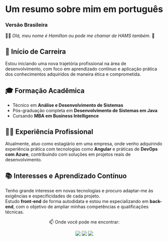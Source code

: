 # Um resumo sobre mim em português


### Versão Brasileira 
👋🏻 <em> Olá, meu nome é Hamilton ou pode me chamar de HAMS também. </em>👾
## 💼 Início de Carreira  
Estou iniciando uma nova trajetória profissional na área de desenvolvimento, com foco em aprendizado contínuo e aplicação prática dos conhecimentos adquiridos de maneira ética e comprometida.

## 🎓 Formação Acadêmica  
- Técnico em **Análise e Desenvolvimento de Sistemas**
- Pós-graduação completa em **Desenvolvimento de Sistemas em Java**
- Cursando **MBA em Business Intelligence**

## 🧑‍💻 Experiência Profissional  
Atualmente, atuo como estagiário em uma empresa, onde venho adquirindo experiência prática com tecnologias como **Angular** e práticas de **DevOps com Azure**, contribuindo com soluções em projetos reais de desenvolvimento.

## 📚 Interesses e Aprendizado Contínuo  
Tenho grande interesse em novas tecnologias e procuro adaptar-me às exigências e especificidades de cada projeto.  
Estudo **front-end** de forma autodidata e estou me especializando em **back-end**, com o objetivo de ampliar minhas competências e qualificações técnicas.
 <div align = 'center'>
  <p>📫 Onde você pode me encontrar: </p>
  <a href = "https://mail.google.com/mail/u/0/?tab=rm&ogbl#inbox?compose=CllgCHrhVSwZQbpkLdfzbhWVvQSCsPSNvpzFvgQhhlKknJmPLRHwxZhBFXDZLcNTPsLksCFlJwg"><img src="https://img.shields.io/badge/Gmail-D14836?style=for-the-badge&logo=gmail&logoColor=white" {target="_blank"} rel="noopener noreferrer"></a>
  <a href="https://www.linkedin.com/in/hamilton-rodrigues/" target="_blank" rel="noopener noreferrer"><img src="https://img.shields.io/badge/-LinkedIn-%230077B5?style=for-the-badge&logo=linkedin&logoColor=white" {target="_blank"}></a>
  <a href="https://www.instagram.com/hams_rodrigues/" target="_blank" rel="noopener noreferrer"><img src="https://img.shields.io/badge/-Instagram-%23E4405F?style=for-the-badge&logo=instagram&logoColor=white" target="_blank"></a>
 </div>
